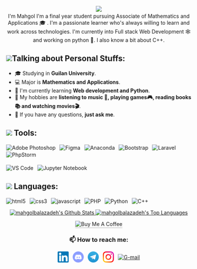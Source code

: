 <p align="center"> <img src="https://github.com/mahgolbalazadeh/mahgolbalazadeh/assets/120247856/859c0ad1-a975-4a29-8491-7d56d738086f" width="400"></br>
  I'm Mahgol I'm a final year student pursuing Associate of Mathematics and Applications 🎓 . I'm a passionate learner who's always willing to learn and work across technologies. I'm currently into Full stack Web Development 🕸️ and working on python 🐍. I also know a bit about C++.
</p>

## <img src="https://media.giphy.com/media/VgCDAzcKvsR6OM0uWg/giphy.gif" width="40">Talking about Personal Stuffs:

- 🎓 Studying in **Guilan University**.
- 💻 Major is **Mathematics and Applications**.
- 🌱 I'm currently learning **Web development and Python**. 
- 🤔 My hobbies are **listening to music 🎵, playing games🎮, reading books📚 and watching movies🎬**.
- 💬 If you have any questions, **just ask me**.


## <img src="https://media2.giphy.com/media/QssGEmpkyEOhBCb7e1/giphy.gif?cid=ecf05e47a0n3gi1bfqntqmob8g9aid1oyj2wr3ds3mg700bl&rid=giphy.gif" width="30px"> Tools:
<a target="blank"><img align="center" src="https://img.shields.io/badge/adobe%20photoshop-%2331A8FF.svg?style=for-the-badge&logo=adobe%20photoshop&logoColor=white" alt="Adobe Photoshop"/></a>&ensp;
<a target="blank"><img align="center" src="https://img.shields.io/badge/figma-%23F24E1E.svg?style=for-the-badge&logo=figma&logoColor=white" alt="Figma"/></a>&ensp;
<a target="blank"><img align="center" src="https://img.shields.io/badge/Anaconda-%2344A833.svg?style=for-the-badge&logo=anaconda&logoColor=white" alt="Anaconda"/></a>&ensp;
<a target="blank"><img align="center" src="https://img.shields.io/badge/bootstrap-%23563D7C.svg?style=for-the-badge&logo=bootstrap&logoColor=white" alt="Bootstrap"/></a>&ensp;
<a target="blank"><img align="center" src="https://img.shields.io/badge/laravel-%23FF2D20.svg?style=for-the-badge&logo=laravel&logoColor=white" alt="Laravel"/></a>&ensp;
<a target="blank"><img align="center" src="https://img.shields.io/badge/phpstorm-143?style=for-the-badge&logo=phpstorm&logoColor=black&color=black&labelColor=darkorchid" alt="PhpStorm"/></a></br></br>
<a target="blank"><img align="center" src="https://img.shields.io/badge/Visual%20Studio%20Code-0078d7.svg?style=for-the-badge&logo=visual-studio-code&logoColor=white" alt="VS Code"/></a>&ensp;
<a target="blank"><img align="center" src="https://img.shields.io/badge/jupyter-%23FA0F00.svg?style=for-the-badge&logo=jupyter&logoColor=white" alt="Jupyter Notebook"/></a>&ensp;
<!-- <a target="blank"><img align="center" src="https://img.shields.io/badge/DJANGO-REST-ff1709?style=for-the-badge&logo=django&logoColor=white&color=ff1709&labelColor=gray" alt="Django"/></a>&ensp; -->

## <img src="https://media2.giphy.com/media/QssGEmpkyEOhBCb7e1/giphy.gif?cid=ecf05e47a0n3gi1bfqntqmob8g9aid1oyj2wr3ds3mg700bl&rid=giphy.gif" width="30px"> Languages: 
<a target="blank"><img align="center" src="https://img.shields.io/badge/html5-%23E34F26.svg?style=for-the-badge&logo=html5&logoColor=white" alt="html5"/></a>&ensp;
<a target="blank"><img align="center" src="https://img.shields.io/badge/css3-%231572B6.svg?style=for-the-badge&logo=css3&logoColor=white" alt="css3"/></a>&ensp;
<a target="blank"><img align="center" src="https://img.shields.io/badge/javascript-%23323330.svg?style=for-the-badge&logo=javascript&logoColor=%23F7DF1E" alt="javascript"/></a>&ensp;
<a target="blank"><img align="center" src="https://img.shields.io/badge/php-%23777BB4.svg?style=for-the-badge&logo=php&logoColor=white" alt="PHP"/></a>&ensp;
<a target="blank"><img align="center" src="https://img.shields.io/badge/python-3670A0?style=for-the-badge&logo=python&logoColor=ffdd54" alt="Python"/></a>&ensp;
<a target="blank"><img align="center" src="https://img.shields.io/badge/c++-%2300599C.svg?style=for-the-badge&logo=c%2B%2B&logoColor=white" alt="C++"/></a>&ensp;

<p align="center"> <!--- P tag to align contents -->
    <a href="https://github.com/mahgolbalazadeh">
      <img alt="mahgolbalazadeh's Github Stats" src="https://denvercoder1-github-readme-stats.vercel.app/api/?username=mahgolbalazadeh&show_icons=true&count_private=true&layout=compact&theme=gotham" height="192px"/>
    </a>
    <a href="https://github.com/mahgolbalazadeh"><img alt="mahgolbalazadeh's Top Languages" src="https://github-readme-stats.vercel.app/api/top-langs/?username=mahgolbalazadeh&langs_count=8&layout=compact&theme=gotham&hide=Jupyter%20Notebook" height="192px"/>
    </a>
  </p>

<div align="center">
<a target="_blank"><img src="https://www.buymeacoffee.com/assets/img/custom_images/orange_img.png" alt="Buy Me A Coffee" style="height: 41px !important;width: 174px !important;box-shadow: 0px 3px 2px 0px rgba(190, 190, 190, 0.5) !important;-webkit-box-shadow: 0px 3px 2px 0px rgba(190, 190, 190, 0.5) !important;" ></a>
</p>
 <div/> 
  
<h3 align="center"> 📫 How to reach me:</h3>
<p align="center">
<a href="https://linkedin.com/in/mahgol-balazadeh-015326226" target="blank"><img align="center" src="https://github.com/SatYu26/SatYu26/blob/master/Assets/Linkedin.svg" alt="linkedin" height="30" width="30" /></a>&ensp;
<a href="https://Discordapp.com/users/1085627500580839636" target="blank"><img align="center" src="https://raw.githubusercontent.com/vibrantfix/vibrantfix/main/assets/icons/discord-round.svg" alt="Discord" height="30" width="30" /></a>&ensp;
<a href="https://t.me/MahgolBalazade" target="blank"><img align="center" src="https://raw.githubusercontent.com/vibrantfix/vibrantfix/main/assets/icons/telegram.svg" alt="Telegram" height="30" width="30" /></a>&ensp;
<a href="https://wwww.instagram.com/mahgolbalazade/" target="blank"><img align="center" src="https://github.com/SatYu26/SatYu26/blob/master/Assets/Instagram.svg" alt="Instagram" height="30" width="30" /></a>&ensp;
<a href="https://" target="blank"><img align="center" src="https://upload.wikimedia.org/wikipedia/commons/7/7e/Gmail_icon_%282020%29.svg" alt="G-mail" height="30" width="30" /></a>
